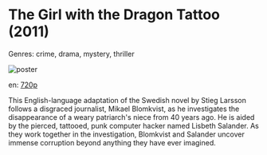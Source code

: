 # The Girl with the Dragon Tattoo (2011)

Genres: crime, drama, mystery, thriller

![poster](http://image.tmdb.org/t/p/w500/voxRWFTtagLiqnJQs9tWQLB0MN.jpg)

en:
  [720p](magnet:?xt=urn:btih:E775E69359E5B4C2DCB1A19B2CBE35340C5409A0&tr=udp://glotorrents.pw:6969/announce&tr=udp://tracker.opentrackr.org:1337/announce&tr=udp://torrent.gresille.org:80/announce&tr=udp://tracker.openbittorrent.com:80&tr=udp://tracker.coppersurfer.tk:6969&tr=udp://tracker.leechers-paradise.org:6969&tr=udp://p4p.arenabg.ch:1337&tr=udp://tracker.internetwarriors.net:1337)
  


This English-language adaptation of the Swedish novel by Stieg Larsson follows a disgraced journalist, Mikael Blomkvist, as he investigates the disappearance of a weary patriarch's niece from 40 years ago. He is aided by the pierced, tattooed, punk computer hacker named Lisbeth Salander. As they work together in the investigation, Blomkvist and Salander uncover immense corruption beyond anything they have ever imagined.
